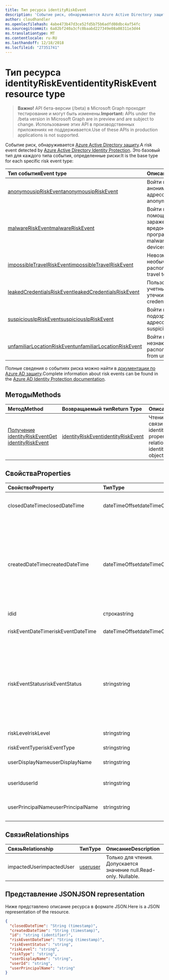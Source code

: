 ```yaml
---
title: Тип ресурса identityRiskEvent
description: 'Событие риск, обнаруживается Azure Active Directory защиту. Это базовый тип для каждого типа события, определенные риски:'
author: cloudhandler
ms.openlocfilehash: 4abe473b47d3ce52fd5b75b6adfd08dbc4af54fc
ms.sourcegitcommit: 6a82bf240a3cfc0baabd227349e08a08311e3d44
ms.translationtype: MT
ms.contentlocale: ru-RU
ms.lasthandoff: 12/18/2018
ms.locfileid: "27351741"
---
```

# <a name="identityriskevent-resource-type"></a><span data-ttu-id="3fd6f-104">Тип ресурса identityRiskEvent</span><span class="sxs-lookup"><span data-stu-id="3fd6f-104">identityRiskEvent resource type</span></span>

> <span data-ttu-id="3fd6f-105">**Важно!** API бета-версии (/beta) в Microsoft Graph проходят тестирование и могут быть изменены.</span><span class="sxs-lookup"><span data-stu-id="3fd6f-105">**Important:** APIs under the /beta version in Microsoft Graph are in preview and are subject to change.</span></span> <span data-ttu-id="3fd6f-106">Использование этих API в производственных приложениях не поддерживается.</span><span class="sxs-lookup"><span data-stu-id="3fd6f-106">Use of these APIs in production applications is not supported.</span></span>

<span data-ttu-id="3fd6f-107">Событие риск, обнаруживается [Azure Active Directory защиту](https://azure.microsoft.com/en-us/documentation/articles/active-directory-identityprotection/).</span><span class="sxs-lookup"><span data-stu-id="3fd6f-107">A risk event detected by [Azure Active Directory Identity Protection](https://azure.microsoft.com/en-us/documentation/articles/active-directory-identityprotection/).</span></span> <span data-ttu-id="3fd6f-108">Это базовый тип для каждого типа события, определенные риски:</span><span class="sxs-lookup"><span data-stu-id="3fd6f-108">It is the base type for each specific risk event type:</span></span>

| <span data-ttu-id="3fd6f-109">Тип события</span><span class="sxs-lookup"><span data-stu-id="3fd6f-109">Event type</span></span>         | <span data-ttu-id="3fd6f-110">Описание</span><span class="sxs-lookup"><span data-stu-id="3fd6f-110">Description</span></span>|
|:---------------|:-----------|
|[<span data-ttu-id="3fd6f-111">anonymousipRiskEvent</span><span class="sxs-lookup"><span data-stu-id="3fd6f-111">anonymousipRiskEvent</span></span>](anonymousipriskevent.md) | <span data-ttu-id="3fd6f-112">Войти в систему с анонимным IP-адресов.</span><span class="sxs-lookup"><span data-stu-id="3fd6f-112">Sign-ins from anonymous IP addresses.</span></span> |
|[<span data-ttu-id="3fd6f-113">malwareRiskEvent</span><span class="sxs-lookup"><span data-stu-id="3fd6f-113">malwareRiskEvent</span></span>](malwareriskevent.md) | <span data-ttu-id="3fd6f-114">Войти в систему с помощью устройств зараженный вредоносных программ.</span><span class="sxs-lookup"><span data-stu-id="3fd6f-114">Sign-ins from malware-infected devices.</span></span> |
|[<span data-ttu-id="3fd6f-115">impossibleTravelRiskEvent</span><span class="sxs-lookup"><span data-stu-id="3fd6f-115">impossibleTravelRiskEvent</span></span>](impossibletravelriskevent.md) | <span data-ttu-id="3fd6f-116">Невозможно поездок в необычных расположений.</span><span class="sxs-lookup"><span data-stu-id="3fd6f-116">Impossible travel to atypical locations.</span></span> |
|[<span data-ttu-id="3fd6f-117">leakedCredentialsRiskEvent</span><span class="sxs-lookup"><span data-stu-id="3fd6f-117">leakedCredentialsRiskEvent</span></span>](leakedcredentialsriskevent.md) | <span data-ttu-id="3fd6f-118">Пользователи с учетными данными утечки.</span><span class="sxs-lookup"><span data-stu-id="3fd6f-118">Users with leaked credentials.</span></span> |
|[<span data-ttu-id="3fd6f-119">suspiciousIpRiskEvent</span><span class="sxs-lookup"><span data-stu-id="3fd6f-119">suspiciousIpRiskEvent</span></span>](suspiciousipriskevent.md) | <span data-ttu-id="3fd6f-120">Войти в систему с подозрительные IP-адресов.</span><span class="sxs-lookup"><span data-stu-id="3fd6f-120">Sign-ins from suspicious IP addresses.</span></span> |
|[<span data-ttu-id="3fd6f-121">unfamiliarLocationRiskEvent</span><span class="sxs-lookup"><span data-stu-id="3fd6f-121">unfamiliarLocationRiskEvent</span></span>](unfamiliarlocationriskevent.md) | <span data-ttu-id="3fd6f-122">Войти в систему из незнакомы расположений.</span><span class="sxs-lookup"><span data-stu-id="3fd6f-122">Sign-ins from unfamiliar locations.</span></span> |

<span data-ttu-id="3fd6f-123">Полные сведения о событиях риска можно найти в [документации по Azure AD защиту](https://docs.microsoft.com/en-us/azure/active-directory/active-directory-reporting-risk-events).</span><span class="sxs-lookup"><span data-stu-id="3fd6f-123">Complete information about risk events can be found in the [Azure AD Identity Protection documentation](https://docs.microsoft.com/en-us/azure/active-directory/active-directory-reporting-risk-events).</span></span>

## <a name="methods"></a><span data-ttu-id="3fd6f-124">Методы</span><span class="sxs-lookup"><span data-stu-id="3fd6f-124">Methods</span></span>

| <span data-ttu-id="3fd6f-125">Метод</span><span class="sxs-lookup"><span data-stu-id="3fd6f-125">Method</span></span>           | <span data-ttu-id="3fd6f-126">Возвращаемый тип</span><span class="sxs-lookup"><span data-stu-id="3fd6f-126">Return Type</span></span>    |<span data-ttu-id="3fd6f-127">Описание</span><span class="sxs-lookup"><span data-stu-id="3fd6f-127">Description</span></span>|
|:---------------|:--------|:----------|
|[<span data-ttu-id="3fd6f-128">Получение identityRiskEvent</span><span class="sxs-lookup"><span data-stu-id="3fd6f-128">Get identityRiskEvent</span></span>](../api/identityriskevent-get.md) | [<span data-ttu-id="3fd6f-129">identityRiskEvent</span><span class="sxs-lookup"><span data-stu-id="3fd6f-129">identityRiskEvent</span></span>](identityriskevent.md) |<span data-ttu-id="3fd6f-130">Чтение свойства и связи объекта identityRiskEvent.</span><span class="sxs-lookup"><span data-stu-id="3fd6f-130">Read properties and relationships of identityRiskEvent object.</span></span>|

## <a name="properties"></a><span data-ttu-id="3fd6f-131">Свойства</span><span class="sxs-lookup"><span data-stu-id="3fd6f-131">Properties</span></span>
| <span data-ttu-id="3fd6f-132">Свойство</span><span class="sxs-lookup"><span data-stu-id="3fd6f-132">Property</span></span>     | <span data-ttu-id="3fd6f-133">Тип</span><span class="sxs-lookup"><span data-stu-id="3fd6f-133">Type</span></span>   |<span data-ttu-id="3fd6f-134">Описание</span><span class="sxs-lookup"><span data-stu-id="3fd6f-134">Description</span></span>|
|:---------------|:--------|:----------|
|<span data-ttu-id="3fd6f-135">closedDateTime</span><span class="sxs-lookup"><span data-stu-id="3fd6f-135">closedDateTime</span></span>|<span data-ttu-id="3fd6f-136">dateTimeOffset</span><span class="sxs-lookup"><span data-stu-id="3fd6f-136">dateTimeOffset</span></span>| <span data-ttu-id="3fd6f-137">Дата и время закрытия события риска</span><span class="sxs-lookup"><span data-stu-id="3fd6f-137">The date and time that the risk event was closed</span></span>|
|<span data-ttu-id="3fd6f-138">createdDateTime</span><span class="sxs-lookup"><span data-stu-id="3fd6f-138">createdDateTime</span></span>|<span data-ttu-id="3fd6f-139">dateTimeOffset</span><span class="sxs-lookup"><span data-stu-id="3fd6f-139">dateTimeOffset</span></span>| <span data-ttu-id="3fd6f-140">Дата и время создания события риска.</span><span class="sxs-lookup"><span data-stu-id="3fd6f-140">The date and time that the risk event was created.</span></span> <span data-ttu-id="3fd6f-141">Это всегда больше или равно datetime самого события риска.</span><span class="sxs-lookup"><span data-stu-id="3fd6f-141">This is always greater than or equal to the datetime of the risk event itself.</span></span> <span data-ttu-id="3fd6f-142">Это правильное свойство для использования в качестве фильтра при запросе события рисков.</span><span class="sxs-lookup"><span data-stu-id="3fd6f-142">This is the correct property to use as a filter when querying risk events.</span></span>|
|<span data-ttu-id="3fd6f-143">id</span><span class="sxs-lookup"><span data-stu-id="3fd6f-143">id</span></span>|<span data-ttu-id="3fd6f-144">строка</span><span class="sxs-lookup"><span data-stu-id="3fd6f-144">string</span></span>| <span data-ttu-id="3fd6f-145">Только для чтения</span><span class="sxs-lookup"><span data-stu-id="3fd6f-145">Read-only</span></span>|
|<span data-ttu-id="3fd6f-146">riskEventDateTime</span><span class="sxs-lookup"><span data-stu-id="3fd6f-146">riskEventDateTime</span></span>|<span data-ttu-id="3fd6f-147">dateTimeOffset</span><span class="sxs-lookup"><span data-stu-id="3fd6f-147">dateTimeOffset</span></span>| <span data-ttu-id="3fd6f-148">Дата и время возникновения события риска</span><span class="sxs-lookup"><span data-stu-id="3fd6f-148">The date and time when the risk event occurred</span></span>|
|<span data-ttu-id="3fd6f-149">riskEventStatus</span><span class="sxs-lookup"><span data-stu-id="3fd6f-149">riskEventStatus</span></span>|<span data-ttu-id="3fd6f-150">string</span><span class="sxs-lookup"><span data-stu-id="3fd6f-150">string</span></span>| <span data-ttu-id="3fd6f-151">Возможные значения: `active`, `remediated`, `dismissedAsFixed`, `dismissedAsFalsePositive`, `dismissedAsIgnore`, `loginBlocked`, `closedMfaAuto`, `closedMultipleReasons`.</span><span class="sxs-lookup"><span data-stu-id="3fd6f-151">Possible values are: `active`, `remediated`, `dismissedAsFixed`, `dismissedAsFalsePositive`, `dismissedAsIgnore`, `loginBlocked`, `closedMfaAuto`, `closedMultipleReasons`.</span></span>|
|<span data-ttu-id="3fd6f-152">riskLevel</span><span class="sxs-lookup"><span data-stu-id="3fd6f-152">riskLevel</span></span>|<span data-ttu-id="3fd6f-153">string</span><span class="sxs-lookup"><span data-stu-id="3fd6f-153">string</span></span>| <span data-ttu-id="3fd6f-154">Возможные значения: `low`, `medium`, `high`.</span><span class="sxs-lookup"><span data-stu-id="3fd6f-154">Possible values are: `low`, `medium`, `high`.</span></span>|
|<span data-ttu-id="3fd6f-155">riskEventType</span><span class="sxs-lookup"><span data-stu-id="3fd6f-155">riskEventType</span></span>|<span data-ttu-id="3fd6f-156">string</span><span class="sxs-lookup"><span data-stu-id="3fd6f-156">string</span></span>| <span data-ttu-id="3fd6f-157">Тип риска</span><span class="sxs-lookup"><span data-stu-id="3fd6f-157">The type of risk</span></span>|
|<span data-ttu-id="3fd6f-158">userDisplayName</span><span class="sxs-lookup"><span data-stu-id="3fd6f-158">userDisplayName</span></span>|<span data-ttu-id="3fd6f-159">string</span><span class="sxs-lookup"><span data-stu-id="3fd6f-159">string</span></span>| <span data-ttu-id="3fd6f-160">Имя пользователя в группу риска</span><span class="sxs-lookup"><span data-stu-id="3fd6f-160">The name of the user at risk</span></span>|
|<span data-ttu-id="3fd6f-161">userId</span><span class="sxs-lookup"><span data-stu-id="3fd6f-161">userId</span></span>|<span data-ttu-id="3fd6f-162">string</span><span class="sxs-lookup"><span data-stu-id="3fd6f-162">string</span></span>| <span data-ttu-id="3fd6f-163">Идентификатор пользователя в группу риска</span><span class="sxs-lookup"><span data-stu-id="3fd6f-163">The id of the user at risk</span></span>|
|<span data-ttu-id="3fd6f-164">userPrincipalName</span><span class="sxs-lookup"><span data-stu-id="3fd6f-164">userPrincipalName</span></span>|<span data-ttu-id="3fd6f-165">string</span><span class="sxs-lookup"><span data-stu-id="3fd6f-165">string</span></span>| <span data-ttu-id="3fd6f-166">Имя участника-пользователя пользователя в группу риска</span><span class="sxs-lookup"><span data-stu-id="3fd6f-166">The user principal name of the user at risk</span></span>|

## <a name="relationships"></a><span data-ttu-id="3fd6f-167">Связи</span><span class="sxs-lookup"><span data-stu-id="3fd6f-167">Relationships</span></span>
| <span data-ttu-id="3fd6f-168">Связь</span><span class="sxs-lookup"><span data-stu-id="3fd6f-168">Relationship</span></span> | <span data-ttu-id="3fd6f-169">Тип</span><span class="sxs-lookup"><span data-stu-id="3fd6f-169">Type</span></span>   |<span data-ttu-id="3fd6f-170">Описание</span><span class="sxs-lookup"><span data-stu-id="3fd6f-170">Description</span></span>|
|:---------------|:--------|:----------|
|<span data-ttu-id="3fd6f-171">impactedUser</span><span class="sxs-lookup"><span data-stu-id="3fd6f-171">impactedUser</span></span>|[<span data-ttu-id="3fd6f-172">user</span><span class="sxs-lookup"><span data-stu-id="3fd6f-172">user</span></span>](user.md)| <span data-ttu-id="3fd6f-p105">Только для чтения. Допускается значение null.</span><span class="sxs-lookup"><span data-stu-id="3fd6f-p105">Read-only. Nullable.</span></span>|

## <a name="json-representation"></a><span data-ttu-id="3fd6f-175">Представление JSON</span><span class="sxs-lookup"><span data-stu-id="3fd6f-175">JSON representation</span></span>

<span data-ttu-id="3fd6f-176">Ниже представлено описание ресурса в формате JSON.</span><span class="sxs-lookup"><span data-stu-id="3fd6f-176">Here is a JSON representation of the resource.</span></span> 

<!-- {
  "blockType": "resource",
  "optionalProperties": [

  ],
  "@odata.type": "microsoft.graph.identityRiskEvent"
}-->

```json
{
  "closedDateTime": "String (timestamp)",
  "createdDateTime": "String (timestamp)",
  "id": "string (identifier)",
  "riskEventDateTime": "String (timestamp)",
  "riskEventStatus": "string",
  "riskLevel": "string",
  "riskType": "string",
  "userDisplayName": "string",
  "userId": "string",
  "userPrincipalName": "string"
}

```

<!-- uuid: 8fcb5dbc-d5aa-4681-8e31-b001d5168d79
2015-10-25 14:57:30 UTC -->
<!-- {
  "type": "#page.annotation",
  "description": "identityRiskEvent resource",
  "keywords": "",
  "section": "documentation",
  "tocPath": ""
}-->